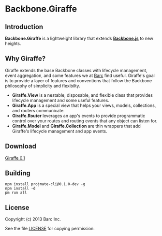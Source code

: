 # Backbone.Giraffe

## Introduction

**Backbone.Giraffe** is a lightweight library that extends [**Backbone.js**](http://documentcloud.github.com/backbone/) to new heights.

## Why Giraffe?

Giraffe extends the base Backbone classes with lifecycle management, event aggregation, and some features we at [Barc](https://barc.com) find useful. Giraffe's goal is to provide a layer of features and conventions that follow the Backbone philosophy of simplicity and flexibilty.

- **Giraffe.View** is a nestable, disposable, and flexible class that provides lifecycle management and some useful features.
- **Giraffe.App** is a special view that helps your views, models, collections, and routers communicate.
- **Giraffe.Router** leverages an app's events to provide programmatic control over your routes and routing events that any object can listen for.
- **Giraffe.Model** and **Giraffe.Collection** are thin wrappers that add Giraffe's lifecycle management and app events.

## Download

[Giraffe 0.1](...)

## Building

    npm install projmate-cli@0.1.0-dev -g
    npm install -d
    pm run all

## License

Copyright (c) 2013 Barc Inc.

See the file [LICENSE](license.html) for copying permission.
